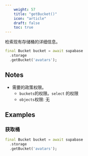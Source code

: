 ```yaml
---
    weight: 57
    title: "getBucket()"
    icon: "article"
    draft: false
    toc: true
---
```


检索现有存储桶的详细信息。


```dart
final Bucket bucket = await supabase
  .storage
  .getBucket('avatars');
```






## Notes

- 需要的政策权限。
  - `buckets`的权限。`select` 的权限 
  - `objects`权限: 无










## Examples

### 获取桶



```dart
final Bucket bucket = await supabase
  .storage
  .getBucket('avatars');
```
